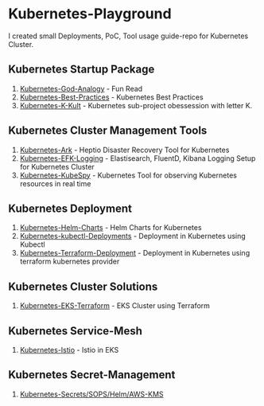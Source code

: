 # Kubernetes-Playground

I created small Deployments, PoC, Tool usage guide-repo for Kubernetes Cluster.

## Kubernetes Startup Package

01. [Kubernetes-God-Analogy](https://github.com/sandeeplamb/God-Uses-Kubernetes) - Fun Read
02. [Kubernetes-Best-Practices](https://github.com/sandeeplamb/kubernetes-best-practises) - Kubernetes Best Practices
03. [Kubernetes-K-Kult](https://github.com/sandeeplamb/kubernetes-k-kult) - Kubernetes sub-project obessession with letter K.

## Kubernetes Cluster Management Tools

01. [Kubernetes-Ark](https://github.com/sandeeplamb/kubernetes-ark) - Heptio Disaster Recovery Tool for Kubernetes
02. [Kubernetes-EFK-Logging](https://github.com/sandeeplamb/kubernetes-efk) - Elastisearch, FluentD, Kibana Logging Setup for Kubernetes Cluster
03. [Kubernetes-KubeSpy](https://github.com/sandeeplamb/KubeSpy) - Kubernetes Tool for observing Kubernetes resources in real time

## Kubernetes Deployment
01. [Kubernetes-Helm-Charts](https://github.com/sandeeplamb/kubernetes-helm) - Helm Charts for Kubernetes
02. [Kubernetes-kubectl-Deployments]() - Deployment in Kubernetes using Kubectl
03. [Kubernetes-Terraform-Deployment](https://github.com/sandeeplamb/kubernetes-terraform) - Deployment in Kubernetes using terraform kubernetes provider

## Kubernetes Cluster Solutions

01. [Kubernetes-EKS-Terraform](https://github.com/sandeeplamb/kubernetes-eks) - EKS Cluster using Terraform

## Kubernetes Service-Mesh

01. [Kubernetes-Istio](https://github.com/sandeeplamb/kubernetes-istio) - Istio in EKS

## Kubernetes Secret-Management

01. [Kubernetes-Secrets/SOPS/Helm/AWS-KMS](https://github.com/sandeeplamb/kubernetes-secrets-management.git)
